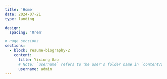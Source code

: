 ```yaml
---
title: 'Home'
date: 2024-07-21
type: landing

design:
  spacing: '0rem'

# Page sections
sections:
  - block: resume-biography-2
    content:
      title: Yixiong Gao
      # Note: `username` refers to the user's folder name in `content/authors/`
      username: admin
---
```

